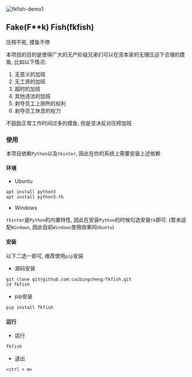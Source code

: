 ![fkfish-demo1](https://cdn.jsdelivr.net/gh/caibingcheng/resources@main/images/fkfish-demo1.gif)

## Fake(F**k) Fish(fkfish)

压榨不死, 摸鱼不停

本项目的目的是使得广大的无产阶级兄弟们可以在资本家的无理压迫下合理的摸鱼, 比如以下情况:

1. 无意义的加班
2. 无工资的加班
3. 超时的加班
4. 其他违法的加班
5. 剥夺员工上厕所的权利
6. 剥夺员工休息的权力

不鼓励正常工作时间过多的摸鱼, 但是坚决反对压榨加班

### 使用

本项目依赖`Python`以及`tkinter`, 因此在你的系统上需要安装上述依赖

#### 环境

- Ubuntu

```Shell
apt install python3
apt install python3-tk
```

- Windows

`tkinter`是`Python`的内置特性, 因此在安装`Python`的时候勾选安装`tk`即可. (暂未适配`Windows`, 因此目前`Windows`使用效果同`Ubuntu`)

#### 安装

以下二选一即可, 推荐使用`pip`安装

- 源码安装

```python
git clone git@github.com:caibingcheng/fkfish.git
cd fkfish
```

- pip安装

```python
pip install fkfish
```

#### 运行

- 运行

```python
fkfish
```

- 退出
```
<ctrl + m>
```